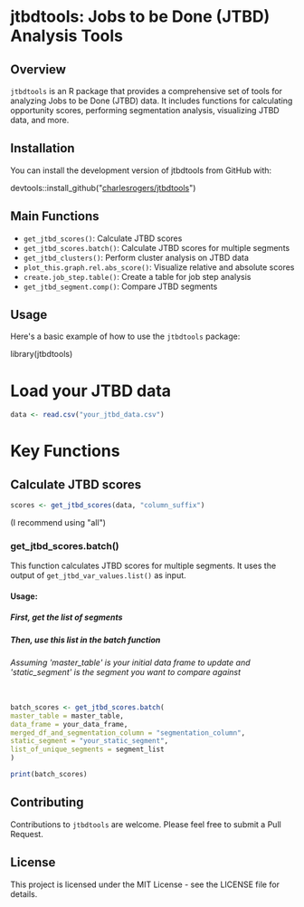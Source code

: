 # jtbdtools: Jobs to be Done (JTBD) Analysis Tools

## Overview

`jtbdtools` is an R package that provides a comprehensive set of tools for analyzing Jobs to be Done (JTBD) data. It includes functions for calculating opportunity scores, performing segmentation analysis, visualizing JTBD data, and more.

## Installation

You can install the development version of jtbdtools from GitHub with:

devtools::install_github("[charlesrogers/jtbdtools](https://github.com/charlesrogers/jtbdtools)")

## Main Functions

- `get_jtbd_scores()`: Calculate JTBD scores
- `get_jtbd_scores.batch()`: Calculate JTBD scores for multiple segments
- `get_jtbd_clusters()`: Perform cluster analysis on JTBD data
- `plot_this.graph.rel.abs_score()`: Visualize relative and absolute scores
- `create.job_step.table()`: Create a table for job step analysis
- `get_jtbd_segment.comp()`: Compare JTBD segments

## Usage

Here's a basic example of how to use the `jtbdtools` package:


library(jtbdtools)

# Load your JTBD data
``` r
data <- read.csv("your_jtbd_data.csv")
```
# Key Functions
## Calculate JTBD scores
``` r
scores <- get_jtbd_scores(data, "column_suffix")
```
(I recommend using "all")

 
### get_jtbd_scores.batch()

This function calculates JTBD scores for multiple segments. It uses the output of `get_jtbd_var_values.list()` as input.

#### Usage:

##### First, get the list of segments

##### Then, use this list in the batch function 
###### Assuming 'master_table' is your initial data frame to update and 'static_segment' is the segment you want to compare against
``` r

batch_scores <- get_jtbd_scores.batch(
master_table = master_table,
data_frame = your_data_frame,
merged_df_and_segmentation_column = "segmentation_column",
static_segment = "your_static_segment",
list_of_unique_segments = segment_list
)

print(batch_scores)
```

## Contributing

Contributions to `jtbdtools` are welcome. Please feel free to submit a Pull Request.

## License

This project is licensed under the MIT License - see the LICENSE file for details.